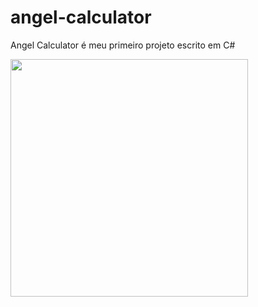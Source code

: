 # angel-calculator

Angel Calculator é meu primeiro projeto escrito em C#

<img height ="380cm" src ="https://uploaddeimagens.com.br/images/004/400/761/full/angel_.jpg?1679407894">
